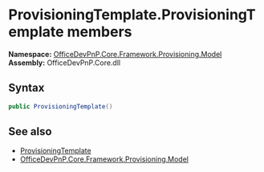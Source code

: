 # ProvisioningTemplate.ProvisioningTemplate members 
  

**Namespace:** [OfficeDevPnP.Core.Framework.Provisioning.Model](OfficeDevPnP.Core.Framework.Provisioning.Model.md)  
**Assembly:** OfficeDevPnP.Core.dll  
## Syntax
```C#
public ProvisioningTemplate()
```
## See also
- [ProvisioningTemplate](OfficeDevPnP.Core.Framework.Provisioning.Model.ProvisioningTemplate.md)
- [OfficeDevPnP.Core.Framework.Provisioning.Model](OfficeDevPnP.Core.Framework.Provisioning.Model.md)
